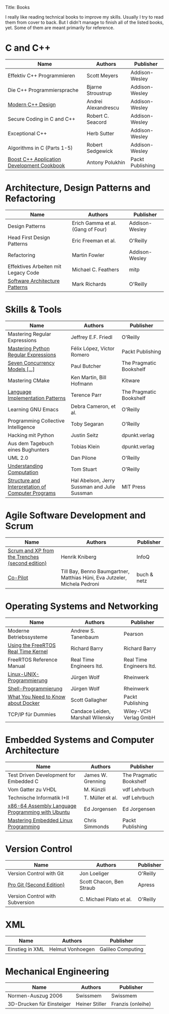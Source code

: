 Title: Books

I really like reading technical books to improve my skills. Usually I try to read them from cover to back. But I didn't manage to finish all of the listed books, yet. Some of them are meant primarily for reference.


# C and C++

| Name                                              | Authors                                           | Publisher                |
|---------------------------------------------------|---------------------------------------------------|--------------------------|
| Effektiv C++ Programmieren                        | Scott Meyers                                      | Addison-Wesley           |
| Die C++ Programmiersprache                        | Bjarne Stroustrup                                 | Addison-Wesley           |
| [Modern C++ Design](https://github.com/LukasWoodtli/ModernCppDesign) | Andrei Alexandrescu            | Addison-Wesley           |
| Secure Coding in C and C++                        | Robert C. Seacord                                 | Addison-Wesley           |
| Exceptional C++                                   | Herb Sutter                                       | Addison-Wesley           |
| Algorithms in C (Parts 1-5)                       | Robert Sedgewick                                  | Addison-Wesley           |
| [Boost C++ Application Development Cookbook](https://github.com/LukasWoodtli/BoostCookbook) | Antony Polukhin | Packt Publishing |


# Architecture, Design Patterns and Refactoring

| Name                                              | Authors                                           | Publisher                       |
|---------------------------------------------------|---------------------------------------------------|---------------------------------|
| Design Patterns                                   | Erich Gamma et al. (Gang of Four)                 | Addison-Wesley                  |
| Head First Design Patterns                        | Eric Freeman et al.                               | O'Reilly                        |
| Refactoring                                       | Martin Fowler                                     | Addison-Wesley                  |
| Effektives Arbeiten mit Legacy Code               | Michael C. Feathers                               | mitp                            |
| [Software Architecture Patterns](http://www.oreilly.com/programming/free/software-architecture-patterns.csp) | Mark Richards | O'Reilly |


# Skills & Tools

| Name                                              | Authors                                           | Publisher                                         |
|---------------------------------------------------|---------------------------------------------------|---------------------------------------------------|
| Mastering Regular Expressions                     | Jeffrey E.F. Friedl                               | O'Reilly                                          |
| [Mastering Python Regular Expressions](https://github.com/LukasWoodtli/MasteringPythonRegularExpressions) | Félix López, Víctor Romero | Packt Publishing |
| [Seven Concurrency Models [...]](https://github.com/LukasWoodtli/SevenConcurrencyModelsInSevenWeeks) | Paul Butcher | The Pragmatic Bookshelf             |
| Mastering CMake                                   | Ken Martin, Bill Hofmann                          | Kitware                                           |
| [Language Implementation Patterns](https://github.com/LukasWoodtli/LanguageImplementationPatterns) | Terence Parr | The Pragmatic Bookshelf               |
| Learning GNU Emacs                                | Debra Cameron, et al.                             | O'Reilly                                          |
| Programming Collective Intelligence               | Toby Segaran                                      | O'Reilly                                          |
| Hacking mit Python                                | Justin Seitz                                      | dpunkt.verlag                                     |
| Aus dem Tagebuch eines Bughunters                 | Tobias Klein                                      | dpunkt.verlag                                     |
| UML 2.0                                           | Dan Pilone                                        | O'Reilly                                          |
| [Understanding Computation](https://github.com/LukasWoodtli/UnderstandingComputation) | Tom Stuart    | O'Reilly                                          |
| [Structure and Interpretation of Computer Programs](https://github.com/LukasWoodtli/SchemeCourse) | Hal Abelson, Jerry Sussman and Julie Sussman | MIT Press |


# Agile Software Development and Scrum

| Name                                                                                                            | Authors         | Publisher          |
|-----------------------------------------------------------------------------------------------------------------|-----------------|--------------------|
| [Scrum and XP from the Trenches (second edition)](https://www.infoq.com/minibooks/scrum-xp-from-the-trenches-2) |  Henrik Kniberg | InfoQ              |
| [Co-Pilot](https://buchundnetz.com/werke/co-pilot/)  |  Till Bay, Benno Baumgartner, Matthias Hüni, Eva Jutzeler, Michela Pedroni | buch & netz        |

# Operating Systems and Networking

| Name                                              | Authors                                           | Publisher                                         |
|---------------------------------------------------|---------------------------------------------------|---------------------------------------------------|
| Moderne Betriebssysteme                           | Andrew S. Tanenbaum                               | Pearson                                           |
| [Using the FreeRTOS Real Time Kernel](https://github.com/LukasWoodtli/FreeRtosExamples) | Richard Barry | Richard Barry                                   |
| FreeRTOS Reference Manual                         | Real Time Engineers ltd.                          | Real Time Engineers ltd.                          |
| [Linux-UNIX-Programmierung](https://github.com/LukasWoodtli/LinuxUnixDevelopment) | Jürgen Wolf       | Rheinwerk                                         |
| [Shell-Programmierung](http://openbook.rheinwerk-verlag.de/shell_programmierung/index.htm) | Jürgen Wolf | Rheinwerk                                      |
| [What You Need to Know about Docker]({filename}/docker.md) | Scott Gallagher                          | Packt Publishing                                  |
| TCP/IP für Dummies                                | Candace Leiden, Marshall Wilensky                 | Wiley-VCH Verlag GmbH                             |


# Embedded Systems and Computer Architecture

| Name                                              | Authors                                           | Publisher                                         |
|---------------------------------------------------|---------------------------------------------------|---------------------------------------------------|
| Test Driven Development for Embedded C            | James W. Grenning                                 | The Pragmatic Bookshelf                           |
| Vom Gatter zu VHDL                                | M. Künzli                                         | vdf Lehrbuch                                      |
| Technische Informatik I+II                        | T. Müller et al.                                  | vdf Lehrbuch                                      |
| [x86-64 Assembly Language Programming with Ubuntu](https://github.com/LukasWoodtli/LinuxAssemblyProgramming) | Ed Jorgensen   | Ed Jorgensen              |
| [Mastering Embedded Linux Programming](https://github.com/LukasWoodtli/MasteringEmbeddedLinuxProgramming)    | Chris Simmonds | Packt Publishing          |


# Version Control

| Name                                              | Authors                                           | Publisher                                         |
|---------------------------------------------------|---------------------------------------------------|---------------------------------------------------|
| Version Control with Git                          | Jon Loeliger                                      | O'Reilly                                          |
| [Pro Git (Second Edition)](https://git-scm.com/book/en/v2) | Scott Chacon, Ben Straub                 | Apress                                            |
| Version Control with Subversion                   | C. Michael Pilato et al.                          | O'Reilly                                          |


# XML

| Name                                              | Authors                                           | Publisher                                         |
|---------------------------------------------------|---------------------------------------------------|---------------------------------------------------|
| Einstieg in XML                                   | Helmut Vonhoegen                                  | Galileo Computing                                 |


# Mechanical Engineering

| Name                                              | Authors                                           | Publisher                                         |
|---------------------------------------------------|---------------------------------------------------|---------------------------------------------------|
| Normen-Auszug 2006                                | Swissmem                                          | Swissmem                                          |
| 3D-Drucken für Einsteiger                         | Heiner Stiller                                    | Franzis (onleihe)                                 |
